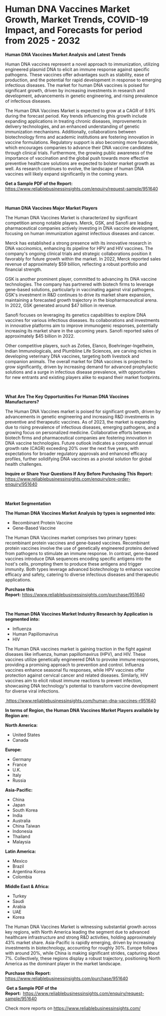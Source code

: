 <p><h1>Human DNA Vaccines Market Growth, Market Trends, COVID-19 Impact, and Forecasts for period from 2025 - 2032</h1></p><p><strong>Human DNA Vaccines Market Analysis and Latest Trends</strong></p>
<p><p>Human DNA vaccines represent a novel approach to immunization, utilizing engineered plasmid DNA to elicit an immune response against specific pathogens. These vaccines offer advantages such as stability, ease of production, and the potential for rapid development in response to emerging infectious diseases. The market for human DNA vaccines is poised for significant growth, driven by increasing investments in research and development, advancements in genetic engineering, and rising prevalence of infectious diseases.</p><p>The Human DNA Vaccines Market is expected to grow at a CAGR of 9.9% during the forecast period. Key trends influencing this growth include expanding applications in treating chronic diseases, improvements in delivery technologies, and an enhanced understanding of genetic immunization mechanisms. Additionally, collaborations between biotechnology firms and academic institutions are fostering innovation in vaccine formulations. Regulatory support is also becoming more favorable, which encourages companies to advance their DNA vaccine candidates through clinical trials. Furthermore, the growing public awareness of the importance of vaccination and the global push towards more effective preventive healthcare solutions are expected to bolster market growth as well. As research continues to evolve, the landscape of human DNA vaccines will likely expand significantly in the coming years.</p></p>
<p><strong>Get a Sample PDF of the Report:&nbsp;</strong> <a href="https://www.reliablebusinessinsights.com/enquiry/request-sample/951640?utm_campaign=2984&utm_medium=2&utm_source=Github&utm_content=ia&utm_term=06032025&utm_id=human-dna-vaccines">https://www.reliablebusinessinsights.com/enquiry/request-sample/951640</a></p>
<p>&nbsp;</p>
<p><strong>Human DNA Vaccines Major Market Players</strong></p>
<p><p>The Human DNA Vaccines Market is characterized by significant competition among notable players. Merck, GSK, and Sanofi are leading pharmaceutical companies actively investing in DNA vaccine development, focusing on human immunization against infectious diseases and cancer.</p><p>Merck has established a strong presence with its innovative research in DNA vaccinomics, enhancing its pipeline for HPV and HIV vaccines. The company's ongoing clinical trials and strategic collaborations position it favorably for future growth within the market. In 2022, Merck reported sales revenue of approximately $59 billion, reflecting a robust portfolio and financial strength.</p><p>GSK is another prominent player, committed to advancing its DNA vaccine technologies. The company has partnered with biotech firms to leverage gene-based solutions, particularly in vaccinating against viral pathogens. GSK's investment in R&D continues to drive its market share expansion, maintaining a forecasted growth trajectory in the biopharmaceutical arena. In 2022, GSK generated around $47 billion in revenue.</p><p>Sanofi focuses on leveraging its genetics capabilities to explore DNA vaccines for various infectious diseases. Its collaborations and investments in innovative platforms aim to improve immunogenic responses, potentially increasing its market share in the upcoming years. Sanofi reported sales of approximately $45 billion in 2022.</p><p>Other competitive players, such as Zoties, Elanco, Boehringer-Ingelheim, Indian Immunologicals, and Plumbline Life Sciences, are carving niches in developing veterinary DNA vaccines, targeting both livestock and companion animals. The overall market for DNA vaccines is projected to grow significantly, driven by increasing demand for advanced prophylactic solutions and a surge in infectious disease prevalence, with opportunities for new entrants and existing players alike to expand their market footprints.</p></p>
<p>&nbsp;</p>
<p><strong>What Are The Key Opportunities For Human DNA Vaccines Manufacturers?</strong></p>
<p><p>The Human DNA Vaccines market is poised for significant growth, driven by advancements in genetic engineering and increasing R&D investments in preventive and therapeutic vaccines. As of 2023, the market is expanding due to rising prevalence of infectious diseases, emerging pathogens, and a growing focus on personalized medicine. Collaborative efforts between biotech firms and pharmaceutical companies are fostering innovation in DNA vaccine technologies. Future outlook indicates a compound annual growth rate (CAGR) exceeding 20% over the next five years, with expectations for broader regulatory approvals and enhanced efficacy profiles, further solidifying DNA vaccines as a pivotal solution for global health challenges.</p></p>
<p><strong>Inquire or Share Your Questions If Any Before Purchasing This Report:</strong> <a href="https://www.reliablebusinessinsights.com/enquiry/pre-order-enquiry/951640?utm_campaign=2984&utm_medium=2&utm_source=Github&utm_content=ia&utm_term=06032025&utm_id=human-dna-vaccines">https://www.reliablebusinessinsights.com/enquiry/pre-order-enquiry/951640</a></p>
<p>&nbsp;</p>
<p><strong>Market Segmentation</strong></p>
<p><strong>The Human DNA Vaccines Market Analysis by types is segmented into:</strong></p>
<p><ul><li>Recombinant Protein Vaccine</li><li>Gene-Based Vaccine</li></ul></p>
<p><p>The Human DNA Vaccines market comprises two primary types: recombinant protein vaccines and gene-based vaccines. Recombinant protein vaccines involve the use of genetically engineered proteins derived from pathogens to stimulate an immune response. In contrast, gene-based vaccines introduce DNA sequences encoding specific antigens into the host's cells, prompting them to produce these antigens and trigger immunity. Both types leverage advanced biotechnology to enhance vaccine efficacy and safety, catering to diverse infectious diseases and therapeutic applications.</p></p>
<p><strong>Purchase this Report:&nbsp;</strong><a href="https://www.reliablebusinessinsights.com/purchase/951640?utm_campaign=2984&utm_medium=2&utm_source=Github&utm_content=ia&utm_term=06032025&utm_id=human-dna-vaccines">https://www.reliablebusinessinsights.com/purchase/951640</a></p>
<p>&nbsp;</p>
<p><strong>The Human DNA Vaccines Market Industry Research by Application is segmented into:</strong></p>
<p><ul><li>Influenza</li><li>Human Papillomavirus</li><li>HIV</li></ul></p>
<p><p>The Human DNA vaccines market is gaining traction in the fight against diseases like influenza, human papillomavirus (HPV), and HIV. These vaccines utilize genetically engineered DNA to provoke immune responses, providing a promising approach to prevention and control. Influenza vaccines enhance seasonal flu responses, while HPV vaccines offer protection against cervical cancer and related diseases. Similarly, HIV vaccines aim to elicit robust immune reactions to prevent infection, showcasing DNA technology's potential to transform vaccine development for diverse viral infections.</p></p>
<p><a href="https://www.reliablebusinessinsights.com/human-dna-vaccines-r951640?utm_campaign=2984&utm_medium=2&utm_source=Github&utm_content=ia&utm_term=06032025&utm_id=human-dna-vaccines">&nbsp;https://www.reliablebusinessinsights.com/human-dna-vaccines-r951640</a></p>
<p><strong>In terms of Region, the Human DNA Vaccines Market Players available by Region are:</strong></p>
<p>
    <p> <strong> North America: </strong>
        <ul>
            <li>United States</li>
            <li>Canada</li>
        </ul>
        </p> 
    <p> <strong> Europe: </strong>
        <ul>
            <li>Germany</li>
            <li>France</li>
            <li>U.K.</li>
            <li>Italy</li>
            <li>Russia</li>
        </ul>
        </p> 
    <p> <strong> Asia-Pacific: </strong>
        <ul>
            <li>China</li>
            <li>Japan</li>
            <li>South Korea</li>
            <li>India</li>
            <li>Australia</li>
            <li>China Taiwan</li>
            <li>Indonesia</li>
            <li>Thailand</li>
            <li>Malaysia</li>
        </ul>
        </p> 
    <p> <strong> Latin America: </strong>
        <ul>
            <li>Mexico</li>
            <li>Brazil</li>
            <li>Argentina Korea</li>
            <li>Colombia</li>
        </ul>
        </p> 
    <p> <strong> Middle East & Africa: </strong>
        <ul>
            <li>Turkey</li>
            <li>Saudi</li>
            <li>Arabia</li>
            <li>UAE</li>
            <li>Korea</li>
        </ul>
    </p>
    </p>
<p><p>The Human DNA Vaccines Market is witnessing substantial growth across key regions, with North America leading the segment due to advanced healthcare infrastructure and strong R&D activities, holding approximately 43% market share. Asia-Pacific is rapidly emerging, driven by increasing investments in biotechnology, accounting for roughly 30%. Europe follows with around 20%, while China is making significant strides, capturing about 7%. Collectively, these regions display a robust trajectory, positioning North America as the dominant player in the market landscape.</p></p>
<p><strong>Purchase this Report: </strong><a href="https://www.reliablebusinessinsights.com/purchase/951640?utm_campaign=2984&utm_medium=2&utm_source=Github&utm_content=ia&utm_term=06032025&utm_id=human-dna-vaccines">https://www.reliablebusinessinsights.com/purchase/951640</a></p>
<p>&nbsp;<strong>Get a Sample PDF of the Report:&nbsp;&nbsp;</strong><a href="https://www.reliablebusinessinsights.com/enquiry/request-sample/951640?utm_campaign=2984&utm_medium=2&utm_source=Github&utm_content=ia&utm_term=06032025&utm_id=human-dna-vaccines">https://www.reliablebusinessinsights.com/enquiry/request-sample/951640</a></p>
<p><strong></strong></p>
<p>Check more reports on <a href="https://www.reliablebusinessinsights.com/?utm_campaign=2984&utm_medium=2&utm_source=Github&utm_content=ia&utm_term=06032025&utm_id=human-dna-vaccines">https://www.reliablebusinessinsights.com/</a></p>